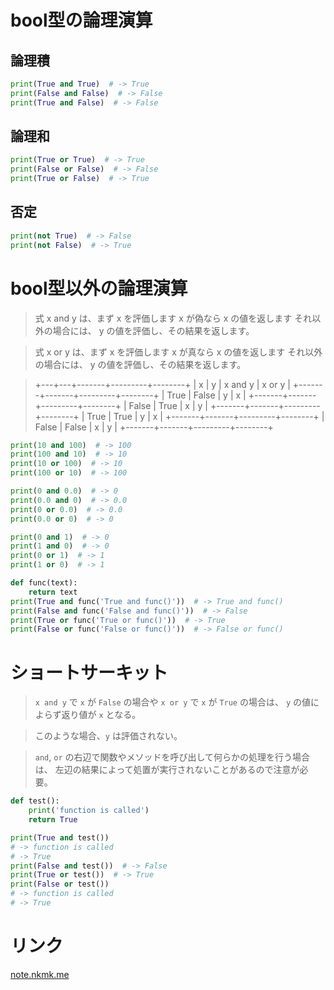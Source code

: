 # bool型の論理演算

## 論理積

```python
print(True and True)  # -> True
print(False and False)  # -> False
print(True and False)  # -> False
```

## 論理和

```python
print(True or True)  # -> True
print(False or False)  # -> False
print(True or False)  # -> True
```

## 否定

```python
print(not True)  # -> False
print(not False)  # -> True
```

# bool型以外の論理演算

> 式 x and y は、まず x を評価します
  x が偽なら x の値を返します
  それ以外の場合には、 y の値を評価し、その結果を返します。

> 式 x or y は、まず x を評価します
  x が真なら x の値を返します
  それ以外の場合には、 y の値を評価し、その結果を返します。

> +---+---+-------+---------+--------+
  |   x   |   y   | x and y | x or y |
  +-------+-------+---------+--------+
  | True  | False |    y    |    x   |
  +-------+-------+---------+--------+
  | False | True  |    x    |    y   |
  +-------+-------+---------+--------+
  | True  | True  |    y    |    x   |
  +-------+-------+---------+--------+
  | False | False |    x    |    y   |
  +-------+-------+---------+--------+

```python
print(10 and 100)  # -> 100
print(100 and 10)  # -> 10
print(10 or 100)  # -> 10
print(100 or 10)  # -> 100

print(0 and 0.0)  # -> 0
print(0.0 and 0)  # -> 0.0
print(0 or 0.0)  # -> 0.0
print(0.0 or 0)  # -> 0

print(0 and 1)  # -> 0
print(1 and 0)  # -> 0
print(0 or 1)  # -> 1
print(1 or 0)  # -> 1

def func(text):
    return text
print(True and func('True and func()'))  # -> True and func()
print(False and func('False and func()'))  # -> False
print(True or func('True or func()'))  # -> True
print(False or func('False or func()'))  # -> False or func()
```

# ショートサーキット

> `x and y` で `x` が `False` の場合や `x or y` で `x` が `True` の場合は、
  `y` の値によらず返り値が `x` となる。

> このような場合、`y` は評価されない。

> `and`, `or` の右辺で関数やメソッドを呼び出して何らかの処理を行う場合は、
  左辺の結果によって処置が実行されないことがあるので注意が必要。

```python
def test():
    print('function is called')
    return True

print(True and test())
# -> function is called
# -> True
print(False and test())  # -> False
print(True or test())  # -> True
print(False or test())
# -> function is called
# -> True
```

# リンク

[note.nkmk.me](https://note.nkmk.me/python-boolean-operation/)
